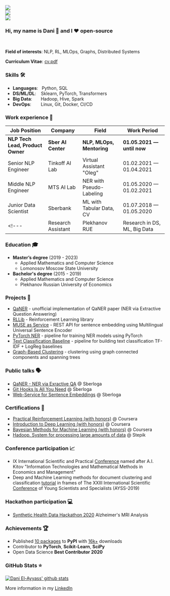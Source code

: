 ![](https://komarev.com/ghpvc/?username=dayyass&color=36b812)<br>
![](https://img.shields.io/github/followers/dayyass?style=social)<br>
![](https://img.shields.io/github/stars/dayyass?style=social)<br>

### Hi, my name is Dani 👋 and I ❤️ open-source
<br>

**Field of interests**: NLP, RL, MLOps, Graphs, Distributed Systems

**Curriculum Vitae**: [cv.pdf](https://github.com/dayyass/dayyass/blob/main/cv.pdf)

### Skills 🛠️
- **Languages**: &nbsp;                          Python, SQL
- **DS/ML/DL**: &nbsp;&nbsp;                     Sklearn, PyTorch, Transformers
- **Big Data**:  &nbsp;&nbsp;&nbsp;&nbsp;&nbsp;  Hadoop, Hive, Spark
- **DevOps**:  &nbsp;&nbsp;&nbsp;&nbsp;          Linux, Git, Docker, CI/CD

### Work experience 👔
| Job Position                     | Company            | Field                        | Work Period                |
| -------------------------------- | ------------------ | ---------------------------- | -------------------------- |
| **NLP Tech Lead, Product Owner** | **Sber AI Сenter** | **NLP, MLOps, Mentoring**    | **01.05.2021 — until now** |
| Senior NLP Engineer              | Tinkoff AI Lab     | Virtual Assistant "Oleg"     | 01.02.2021 — 01.04.2021    |
| Middle NLP Engineer              | MTS AI Lab         | NER with Pseudo-Labeling     | 01.05.2020 — 01.02.2021    |
| Junior Data Scientist            | Sberbank           | ML with Tabular Data, CV     | 01.07.2018 — 01.05.2020    |
<!--- | Research Assistant               | Plekhanov RUE      | Research in DS, ML, Big Data | 01.12.2018 — 01.01.2020    | -->

### Education 🎓
- **Master’s degree** (2019 - 2023)
  - Applied Mathematics and Computer Science
  - Lomonosov Moscow State University
- **Bachelor's degree** (2015 - 2019)
  - Applied Mathematics and Computer Science
  - Plekhanov Russian University of Economics
<!--- - [Coursework](https://github.com/dayyass/prior-knowledge-layer-for-sequence-tagging): "Prior knowledge layer for sequence tagging" -->
<!--- - [Diploma thesis](https://github.com/dayyass/bachelor-diploma): "Assessment of credit organizations borrowers' default rate" -->
<!--- - [Calculus of Variations](https://github.com/dayyass/calculus-of-variations) - bachelor project on solving the Calculus of Variations problems -->

### Projects 🐾
- [QaNER](https://github.com/dayyass/QaNER) - unofficial implementation of QaNER paper (NER via Extractive Question Answering)
- [RLLib](https://github.com/dayyass/rllib) - Reinforcement Learning library
- [MUSE as Service](https://github.com/dayyass/muse-as-service) - REST API for sentence embedding using Multilingual Universal Sentence Encoder
- [PyTorch NER](https://github.com/dayyass/pytorch-ner) - pipeline for training NER models using PyTorch
- [Text Classification Baseline](https://github.com/dayyass/text-classification-baseline) - pipeline for building text classification TF-IDF + LogReg baselines
- [Graph-Based Clustering](https://github.com/dayyass/graph-based-clustering) - clustering using graph connected components and spanning trees
<!--- - [MilkShakeLang](https://github.com/dayyass/milkshakelang) - The MilkShake Programming language -->

### Public talks 🗣
- [QaNER - NER via Exractive QA](https://youtu.be/JRec8FpjhpM) @ Sberloga
- [Git Hooks Is All You Need](https://youtu.be/92OMAtdVIAs) @ Sberloga
- [Web-Service for Sentence Embeddings](https://youtu.be/ZayiaA84oXg) @ Sberloga
<!--- - [How to start a career in DS](https://youtu.be/_YrX25CpJWs) @ REU Data Science Club -->

### Certifications 📜
- [Practical Reinforcement Learning (with honors)](https://www.coursera.org/account/accomplishments/certificate/AUVVSHZFH7XZ) @ Coursera
- [Introduction to Deep Learning (with honors)](https://www.coursera.org/account/accomplishments/certificate/D4VMH74AJHHK) @ Coursera
- [Bayesian Methods for Machine Learning (with honors)](https://www.coursera.org/account/accomplishments/certificate/5R62SGB3G6GF) @ Coursera
- [Hadoop. System for processing large amounts of data](https://stepik.org/cert/166893) @ Stepik

### Conference participation 📈
- IX International Scientific and Practical [Conference](https://it-mm.rea.ru/eng) named after A.I. Kitov "Information Technologies and Mathematical Methods in Economics and Management"
- Deep and Machine Learning methods for document clustering and classification [tutorial](https://indico-hlit.jinr.ru/event/146/overview) in frames of The XXIII International Scientific [Conference](https://indico.jinr.ru/event/756) of Young Scientists and Specialists (AYSS-2019)

### Hackathon participation 💻
- [Synthetic Health Data Hackathon 2020](https://github.com/dayyass/synthetic_health_data_hackathon_2020) Alzheimer's MRI Analysis

### Achievements 🏆
- Published [10 packages](https://pypi.org/user/dayyass/) to **PyPI** with [16k+](https://pepy.tech) downloads
- Contributor to **PyTorch**, **Scikit-Learn**, **SciPy**
- Open Data Science **Best Contributor 2020**
<!--- - Co-author of **Quantum Machine Learning** Community [Course](https://github.com/SemyonSinchenko/qmlcourse) -->
<!--- - Awesome GitHub Profile README (Category: [Descriptive 🗒](https://github.com/abhisheknaiidu/awesome-github-profile-readme#descriptive-)) -->

### GitHub Stats ⭐
[![Dani El-Ayyass' github stats](https://github-readme-stats.vercel.app/api?username=dayyass&show_icons=true)](https://github.com/anuraghazra/github-readme-stats)

More information in my [LinkedIn](https://www.linkedin.com/in/dayyass/)
